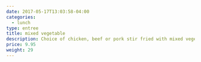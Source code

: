 ```yaml
---
date: 2017-05-17T13:03:58-04:00
categories:
  - lunch
type: entree
title: mixed vegetable
description: Choice of chicken, beef or pork stir fried with mixed vegetables in light soy sauce.
price: 9.95
weight: 29
---
```

